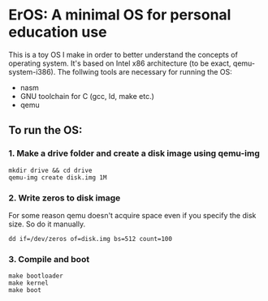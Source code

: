 # ErOS: A minimal OS for personal education use
This is a toy OS I make in order to better understand the concepts of operating system. It's based on Intel x86 architecture (to be exact, qemu-system-i386).
The follwing tools are necessary for running the OS:
- nasm
- GNU toolchain for C (gcc, ld, make etc.)
- qemu

## To run the OS:
### 1. Make a drive folder and create a disk image using qemu-img
```
mkdir drive && cd drive
qemu-img create disk.img 1M
```
### 2. Write zeros to disk image
For some reason qemu doesn't acquire space even if you specify the disk size. So do it manually.
```
dd if=/dev/zeros of=disk.img bs=512 count=100
```
### 3. Compile and boot
```
make bootloader
make kernel
make boot
```
